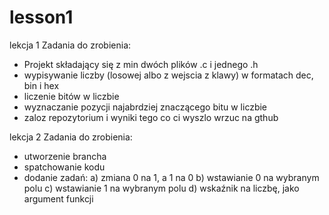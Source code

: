 lesson1
=======

lekcja 1
Zadania do zrobienia:
- Projekt składający się z min dwóch plików .c i jednego .h
- wypisywanie liczby (losowej albo z wejscia z klawy) w formatach dec, bin i hex
- liczenie bitów w liczbie
- wyznaczanie pozycji najabrdziej znaczącego bitu w liczbie
- zaloz repozytorium i wyniki tego co ci wyszlo wrzuc na gthub

lekcja 2
Zadania do zrobienia:
- utworzenie brancha
- spatchowanie kodu
- dodanie zadań:
a) zmiana 0 na 1, a 1 na 0
b) wstawianie 0 na wybranym polu
c) wstawianie 1 na wybranym polu
d) wskaźnik na liczbę, jako argument funkcji
